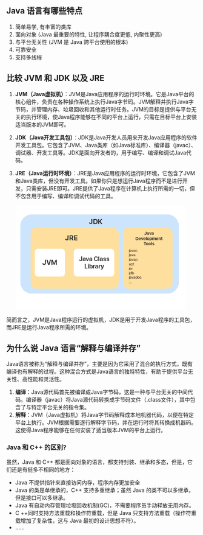 ## Java 语言有哪些特点

1.  简单易学, 有丰富的类库
2.  面向对象 (Java 最重要的特性, 让程序耦合度更低, 内聚性更高)
3.  与平台无关性 (JVM 是 Java 跨平台使用的根本)
4.  可靠安全
5.  支持多线程



## 比较 JVM 和 JDK 以及 JRE

1.  **JVM（Java虚拟机）**：JVM是Java应用程序的运行时环境。它是Java平台的核心组件，负责在各种操作系统上执行Java字节码。JVM解释并执行Java字节码，并管理内存、垃圾回收和其他运行时任务。JVM的目标是提供与平台无关的执行环境，使Java程序能够在不同的平台上运行，只需在目标平台上安装适当版本的JVM即可。

2.  **JDK（Java开发工具包）**：JDK是Java开发人员用来开发Java应用程序的软件开发工具包。它包含了JVM、Java类库（如Java标准库）、编译器（javac）、调试器、开发工具等。JDK是面向开发者的，用于编写、编译和调试Java代码。

3.  **JRE（Java运行时环境）**：JRE是Java应用程序的运行时环境，它包含了JVM和Java类库，但没有开发工具。如果你只是想运行Java程序而不是进行开发，只需安装JRE即可。JRE提供了Java程序在计算机上执行所需的一切，但不包含用于编写、编译和调试代码的工具。

    <img src="assets/jdk-include-jre.png" alt="jdk-include-jre" style="zoom: 67%;" />

简而言之，JVM是Java程序运行的虚拟机，JDK是用于开发Java程序的工具包，而JRE是运行Java程序所需的环境。



## 为什么说 Java 语言“解释与编译并存”

Java语言被称为“解释与编译并存”，主要是因为它采用了混合的执行方式，既有编译也有解释的过程。这种混合方式是Java语言的独特特性，有助于提供平台无关性、高性能和灵活性。

1.  **编译**：Java源代码首先被编译成Java字节码，这是一种与平台无关的中间代码。编译器（javac）将Java源代码转换成字节码文件（.class文件），其中包含了与特定平台无关的指令集。
2.  **解释**：JVM（Java虚拟机）将Java字节码解释成本地机器代码，以便在特定平台上执行。JVM根据需要逐行解释字节码，并在运行时将其转换成机器码。这使得Java程序能够在任何安装了适当版本JVM的平台上运行。



### Java 和 C++ 的区别?

虽然，Java 和 C++ 都是面向对象的语言，都支持封装、继承和多态，但是，它们还是有挺多不相同的地方：

-   Java 不提供指针来直接访问内存，程序内存更加安全
-   Java 的类是单继承的，C++ 支持多重继承；虽然 Java 的类不可以多继承，但是接口可以多继承。
-   Java 有自动内存管理垃圾回收机制(GC)，不需要程序员手动释放无用内存。
-   C ++同时支持方法重载和操作符重载，但是 Java 只支持方法重载（操作符重载增加了复杂性，这与 Java 最初的设计思想不符）。
-   ……
